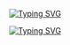<a href="https://git.io/typing-svg"><img src="https://readme-typing-svg.demolab.com?font=Fira+Code&weight=450&size=22&pause=1000000&color=F7F7F7&center=true&vCenter=true&width=850&lines=Hi+%F0%9F%91%8B%2C+I+am+Rabin+Shrestha+%F0%9F%98%80" alt="Typing SVG" /></a>

<a href="https://git.io/typing-svg"><img src="https://readme-typing-svg.demolab.com?font=Fira+Code&weight=450&size=20&duration=2000&pause=1000&color=00F747&center=true&vCenter=true&width=850&lines=Hello+Folks!!+%F0%9F%91%8B%F0%9F%91%8B;I'm+a+CSE+Undergraduate%2C;A+JavaScript+Front+End+Developer;Passionate+AI%2C+Data+Science%2C+ML+Learner.." alt="Typing SVG" /></a>
